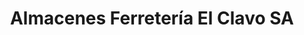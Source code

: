 ---
title: "Almacenes Ferretería El Clavo SA"
url: /valdepenas/almacenes-ferreteria-el-clavo-sa/
shop: hágalo usted mismo
---
